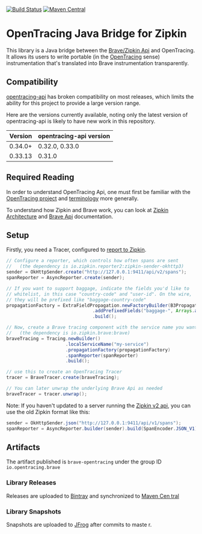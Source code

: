[![Build Status](https://travis-ci.org/openzipkin-contrib/brave-opentracing.svg?branch=master)](https://travis-ci.org/openzipkin-contrib/brave-opentracing)
[![Maven Central](https://img.shields.io/maven-central/v/io.opentracing.brave/brave-opentracing.svg)](https://search.maven.org/search?q=g:io.opentracing.brave%20AND%20a:brave-opentracing)

# OpenTracing Java Bridge for Zipkin

This library is a Java bridge between the [Brave/Zipkin Api](https://github.com/openzipkin/brave/tree/master/brave#brave-api-v4) and OpenTracing. It allows its users to write portable (in the [OpenTracing](http://opentracing.io) sense) instrumentation that's translated into Brave instrumentation transparently.

## Compatibility

[opentracing-api](https://github.com/opentracing/opentracing-java) has broken compatibility
on most releases, which limits the ability for this project to provide a large version range.

Here are the versions currently available, noting only the latest version of
opentracing-api is likely to have new work in this repository.

Version | opentracing-api version
--------|-------------------------
0.34.0+ | 0.32.0, 0.33.0
0.33.13 | 0.31.0

## Required Reading

In order to understand OpenTracing Api, one must first be familiar with the [OpenTracing project](http://opentracing.io) and [terminology](https://github.com/opentracing/specification/blob/master/specification.md) more generally.

To understand how Zipkin and Brave work, you can look at [Zipkin Architecture](http://zipkin.io/pages/architecture.html) and [Brave Api](https://github.com/openzipkin/brave/tree/master/brave#brave-api-v4) documentation.

## Setup

Firstly, you need a Tracer, configured to [report to Zipkin](https://github.com/openzipkin/zipkin-reporter-java).

```java
// Configure a reporter, which controls how often spans are sent
//   (the dependency is io.zipkin.reporter2:zipkin-sender-okhttp3)
sender = OkHttpSender.create("http://127.0.0.1:9411/api/v2/spans");
spanReporter = AsyncReporter.create(sender);

// If you want to support baggage, indicate the fields you'd like to
// whitelist, in this case "country-code" and "user-id". On the wire,
// they will be prefixed like "baggage-country-code"
propagationFactory = ExtraFieldPropagation.newFactoryBuilder(B3Propagation.FACTORY)
                                .addPrefixedFields("baggage-", Arrays.asList("country-code", "user-id"))
                                .build();

// Now, create a Brave tracing component with the service name you want to see in Zipkin.
//   (the dependency is io.zipkin.brave:brave)
braveTracing = Tracing.newBuilder()
                      .localServiceName("my-service")
                      .propagationFactory(propagationFactory)
                      .spanReporter(spanReporter)
                      .build();

// use this to create an OpenTracing Tracer
tracer = BraveTracer.create(braveTracing);

// You can later unwrap the underlying Brave Api as needed
braveTracer = tracer.unwrap();
```

Note: If you haven't updated to a server running the [Zipkin v2 api](https://zipkin.io/zipkin-api/#/default/post_spans), you
can use the old Zipkin format like this:

```java
sender = OkHttpSender.json("http://127.0.0.1:9411/api/v1/spans");
spanReporter = AsyncReporter.builder(sender).build(SpanEncoder.JSON_V1);
```

## Artifacts
The artifact published is `brave-opentracing` under the group ID `io.opentracing.brave`

### Library Releases
Releases are uploaded to [Bintray](https://bintray.com/openzipkin/maven/zipkin) and synchronized to [Maven Cen
tral](http://search.maven.org/#search%7Cga%7C1%7Cg%3A%22io.opentracing.brave%22)
### Library Snapshots
Snapshots are uploaded to [JFrog](https://oss.jfrog.org/artifactory/oss-snapshot-local) after commits to maste
r.
